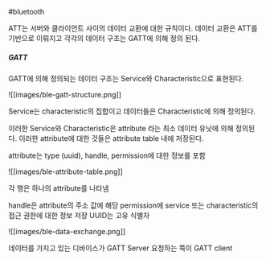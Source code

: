 #bluetooth

ATT는 서버와 클라이언트 사이의 데이터 교환에 대한 규칙이다. 데이터 교환은 ATT를 기반으로 이뤄지고 각각의 데이터 구조는 GATT에 의해 정의 된다.


##### GATT

GATT에 의해 정의되는 데이터 구조는 Service와 Characteristic으로 표현된다.

![[images/ble-gatt-structure.png]]


Service는 characteristic의 집합이고 데이터들은 Characteristic에 의해 정의된다.

이러한 Service와 Characteristic은 attribute 라는 최소 데이터 유닛에 의해 정의된다. 이러한 attribute에 대한 것들은 attribute table 내에 저장된다.

attribute는 type (uuid), handle, permission에 대한 정보를 포함


![[images/ble-attribute-table.png]]



각 행은 하나의 attribute를 나타냄

handle은 attribute의 주소 값에 해당
permission에 service 또는 characteristic의 접근 권한에 대한 정보 저장
UUID는 고유 식별자



![[images/ble-data-exchange.png]]


데이터를 가지고 있는 디바이스가 GATT Server
요청하는 쪽이 GATT client

